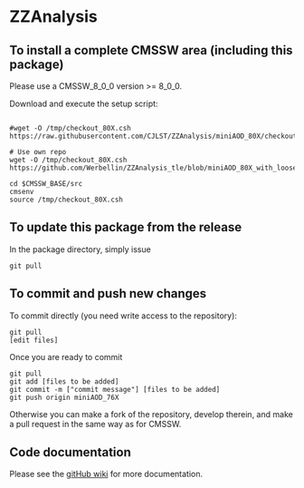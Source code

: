 ZZAnalysis
==========

To install a complete CMSSW area (including this package)
------------------------------
Please use a CMSSW_8_0_0 version >= 8_0_0.

Download and execute the setup script:
```

#wget -O /tmp/checkout_80X.csh https://raw.githubusercontent.com/CJLST/ZZAnalysis/miniAOD_80X/checkout_80X.csh

# Use own repo 
wget -O /tmp/checkout_80X.csh https://github.com/Werbellin/ZZAnalysis_tle/blob/miniAOD_80X_with_loose_ele/checkout_80X.csh

cd $CMSSW_BASE/src
cmsenv
source /tmp/checkout_80X.csh
```

To update this package from the release
------------------------------------------
In the package directory, simply issue
```
git pull
```

To commit and push new changes
------------------------------
To commit directly (you need write access to the repository):
```
git pull
[edit files]
```
Once you are ready to commit
```
git pull
git add [files to be added]
git commit -m ["commit message"] [files to be added]
git push origin miniAOD_76X
```

Otherwise you can make a fork of the repository, develop therein, and make a pull request in the same way as for CMSSW.

Code documentation
------------------
Please see the [gitHub wiki](https://github.com/CJLST/ZZAnalysis) for more documentation.

